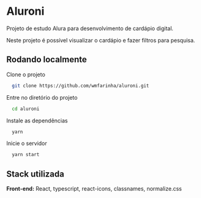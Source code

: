
# Aluroni

Projeto de estudo Alura para desenvolvimento de cardápio digital.

Neste projeto é possível visualizar o cardápio e fazer filtros para pesquisa.



## Rodando localmente

Clone o projeto

```bash
  git clone https://github.com/wmfarinha/aluroni.git
```

Entre no diretório do projeto

```bash
  cd aluroni
```

Instale as dependências

```bash
  yarn
```

Inicie o servidor

```bash
  yarn start
```


## Stack utilizada

**Front-end:** React, typescript, react-icons, classnames, normalize.css
